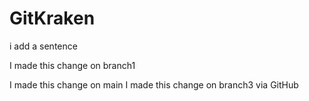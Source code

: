 # GitKraken

i add a sentence

I made this change on branch1

I made this change on main
I made this change on branch3 via GitHub
